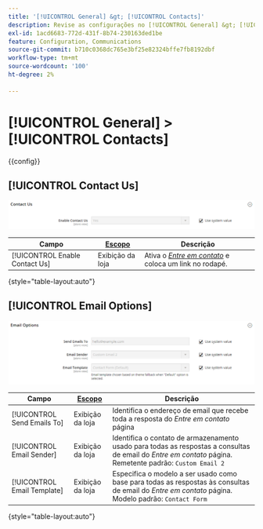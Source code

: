 ```yaml
---
title: '[!UICONTROL General] &gt; [!UICONTROL Contacts]'
description: Revise as configurações no [!UICONTROL General] &gt; [!UICONTROL Contacts] página do Administrador do Commerce.
exl-id: 1acd6683-772d-431f-8b74-230163ded1be
feature: Configuration, Communications
source-git-commit: b710c0368dc765e3bf25e82324bffe7fb8192dbf
workflow-type: tm+mt
source-wordcount: '100'
ht-degree: 2%

---
```


# [!UICONTROL General] > [!UICONTROL Contacts]

{{config}}

## [!UICONTROL Contact Us]

![Entre em contato](./assets/contacts-contact-us.png)<!-- zoom -->

<!-- [Contact Us](https://docs.magento.com/user-guide/stores/contact-us.html) -->

| Campo | [Escopo](../../getting-started/websites-stores-views.md#scope-settings) | Descrição |
|--- |--- |--- |
| [!UICONTROL Enable Contact Us] | Exibição da loja | Ativa o [_Entre em contato_](../../getting-started/store-details.md#contact-us-form) e coloca um link no rodapé. |

{style="table-layout:auto"}

## [!UICONTROL Email Options]

![Opções de email](./assets/contacts-email-options.png)<!-- zoom -->

<!-- [Email Options](https://docs.magento.com/user-guide/stores/contact-us.html) -->

| Campo | [Escopo](../../getting-started/websites-stores-views.md#scope-settings) | Descrição |
|--- |--- |--- |
| [!UICONTROL Send Emails To] | Exibição da loja | Identifica o endereço de email que recebe toda a resposta do _Entre em contato_ página |
| [!UICONTROL Email Sender] | Exibição da loja | Identifica o contato de armazenamento usado para todas as respostas a consultas de email do _Entre em contato_ página. Remetente padrão: `Custom Email 2` |
| [!UICONTROL Email Template] | Exibição da loja | Especifica o modelo a ser usado como base para todas as respostas às consultas de email do _Entre em contato_ página. Modelo padrão: `Contact Form` |

{style="table-layout:auto"}

